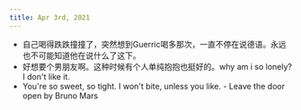 ```yaml
---
title: Apr 3rd, 2021
---
```


- 自己喝得跌跌撞撞了，突然想到Guerric喝多那次，一直不停在说德语。永远也不可能知道他在说什么了这下。
- 好想要个男朋友啊。这种时候有个人单纯抱抱也挺好的。why am i so lonely? I don't like it.
- You're so sweet, so tight. I won't bite, unless you like. - Leave the door open by Bruno Mars